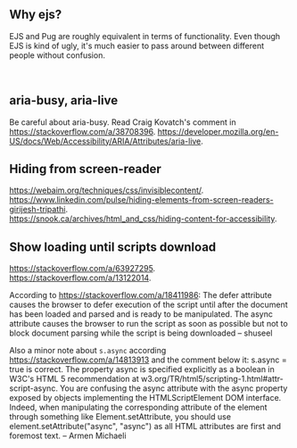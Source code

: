 ## Why ejs?

EJS and Pug are roughly equivalent in terms of functionality. Even though EJS is kind of ugly, it's much easier to pass around between different people without confusion.

</br>


## aria-busy, aria-live
Be careful about aria-busy. Read Craig Kovatch's comment in https://stackoverflow.com/a/38708396.
https://developer.mozilla.org/en-US/docs/Web/Accessibility/ARIA/Attributes/aria-live.

## Hiding from screen-reader
https://webaim.org/techniques/css/invisiblecontent/.
https://www.linkedin.com/pulse/hiding-elements-from-screen-readers-girijesh-tripathi.  
https://snook.ca/archives/html_and_css/hiding-content-for-accessibility.


## Show loading until scripts download
https://stackoverflow.com/a/63927295.
https://stackoverflow.com/a/13122014.
  
  
According to https://stackoverflow.com/a/18411986:
The defer attribute causes the browser to defer execution of the script until after the document has been loaded and parsed and is ready to be manipulated. The async attribute causes the browser to run the script as soon as possible but not to block document parsing while the script is being downloaded – shuseel

Also a minor note about `s.async` according https://stackoverflow.com/a/14813913 and the comment below it:
s.async = true is correct. The property async is specified explicitly as a boolean in W3C's HTML 5 recommendation at w3.org/TR/html5/scripting-1.html#attr-script-async. You are confusing the async attribute with the async property exposed by objects implementing the HTMLScriptElement DOM interface. Indeed, when manipulating the corresponding attribute of the element through something like Element.setAttribute, you should use element.setAttribute("async", "async") as all HTML attributes are first and foremost text. – Armen Michaeli